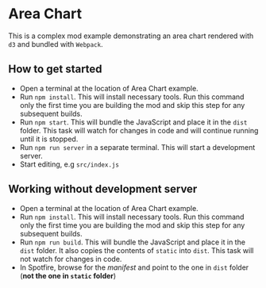 # Area Chart 
This is a complex mod example demonstrating an area chart rendered with `d3` and bundled with `Webpack`.


## How to get started
- Open a terminal at the location of Area Chart example.
- Run `npm install`. This will install necessary tools. Run this command only the first time you are building the mod and skip this step for any subsequent builds.
- Run `npm start`. This will bundle the JavaScript and place it in the `dist` folder. This task will watch for changes in code and will continue running until it is stopped.
- Run `npm run server` in a separate terminal. This will start a development server.
- Start editing, e.g `src/index.js`

## Working without development server
- Open a terminal at the location of Area Chart example.
- Run `npm install`. This will install necessary tools. Run this command only the first time you are building the mod and skip this step for any subsequent builds.
- Run `npm run build`. This will bundle the JavaScript and place it in the `dist` folder. It also copies the contents of `static` into `dist`. This task will not watch for changes in code.
- In Spotfire, browse for the _manifest_ and point to the one in `dist` folder (**not the one in `static` folder**)
  
